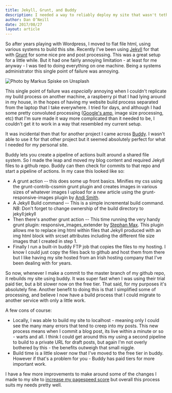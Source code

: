```yaml
---
title: Jekyll, Grunt, and Buddy
description: I needed a way to reliably deploy my site that wasn't tethered to one machine.
author: Dan O’Neill
date: 2017/08/27
layout: article
---
```


So after years playing with Wordpress, I moved to flat file html, using various systems to build this site. Recently I've been using [Jekyll](https://jekyllrb.com/) for that with [Grunt](https://gruntjs.com/) for some nice pre and post processing. This was a great setup for a little while. But it had one fairly annoying limitation - at least for me anyway - I was tied to doing everything on one machine. Being a systems administrator this single point of failure was annoying.

![Photo by Markus Spiske on Unsplash](/images/markus-spiske-207946.jpg)

This single point of failure was *especially* annoying when I couldn't replicate my build process on another machine, a raspberry pi that I had lying around in my house, in the hopes of having my website build process separated from the laptop that I take everywhere. I tried for days, and although I had some pretty convoluted processing ([Google's amp](https://www.ampproject.org/), image size processing, etc) that I'm sure made it way more complicated than it needed to be, I couldn't get it to work in a way that resembled my current setup.

It was incidental then that for another project I came across [Buddy](https://buddy.works/). I wasn't able to use it for that other project but it seemed absolutely perfect for what I needed for my personal site.

Buddy lets you create a pipeline of actions built around a shared file system. So I made the leap and moved my blog content and required Jekyll files to a github repo. Buddy can then check for commits to that repo and start a pipeline of actions. In my case this looked like so:

- A grunt action -- this does some up front basics. Minifies my css using the grunt-contrib-cssmin grunt plugin and creates images in various sizes of whatever images I upload for a new article using the grunt-responsive-images plugin by [Andi Smith](https://github.com/andismith/grunt-responsive-images).
- A Jekyll Build command -- This is a simple incremental build command. _*NB*_: Don't forget to change ownership of the build directory to jekyll:jekyll
- Then there's another grunt action -- This time running the very handy grunt plugin: responsive_images_extender by [Stephan Max](https://github.com/stephanmax/grunt-responsive-images-extender). This plugin allows me to replace img html within files that Jekyll produced with an img html block with srcset attributes including the different file size images that I created in step 1.
- Finally I run a built-in buddy FTP job that copies the files to my hosting. I know I could just copy the files back to github and host them from there but I like having my site hosted from an Irish hosting company that I've been dealing with for years.

So now, whenever I make a commit to the master branch of my github repo, it rebuilds my site using buddy. It was super fast when I was using their trial paid tier, but a bit slower now on the free tier. That said, for my purposes it's absolutely fine. Another benefit to doing this is that I simplified some of processing, and believe I now have a build process that I could migrate to another service with only a little work.

A few cons of course:

- Locally, I was able to build my site to localhost - meaning only I could see the many many errors that tend to creep into my posts. This new process means when I commit a blog post, its live within a minute or so - warts and all. I think I could get around this my using a second pipeline to build to a private URL for draft posts, but again I'm not overly bothered by this - the benefits outweigh that small niggle.
-  Build time is a little slower now that I've moved to the free tier in buddy. However if that's a problem for you - Buddy has paid tiers for more important work.

I have a few more improvements to make around some of the changes I made to my site to [increase my pagespeed score](http://wordsandmagic.com/2017/07/20/Quick-pagespeed-wins/) but overall this process suits my needs pretty well. 

